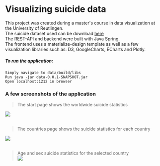 # Visualizing suicide data


This project was created during a master's course in data visualization at the University of Reutlingen. <br />
The suicide dataset used can be download [here](https://www.kaggle.com/russellyates88/suicide-rates-overview-1985-to-2016) <br />
The REST-API and backend were built with Java Spring. <br />
The frontend uses a materialize-design template as well as a few visualization libraries such as: D3, GoogleCharts, ECharts and Plotly.

##### To run the application:

```Simply navigate to data/build/libs``` <br />
```Run java -jar data-0.0.1-SNAPSHOT.jar``` <br />
```Open localhost:1212 in browser```


### A few screenshots of the application <br />

> The start page shows the worldwide suicide statistics <br />

<kbd><img src="https://github.com/Yoan-D/visualizing-suicide-data/blob/master/data/screenshots/First_Page.gif"/></kbd><br />
<br />
> The countries page shows the suicide statistics for each country <br />

<kbd><img src="https://github.com/Yoan-D/visualizing-suicide-data/blob/master/data/screenshots/Second_Page_Part1.gif" /></kbd><br />
<br />
> Age and sex suicide statistics for the selected country <br />
<kbd><img src="https://github.com/Yoan-D/visualizing-suicide-data/blob/master/data/screenshots/Second_Page_Part2.gif" /></kbd>
